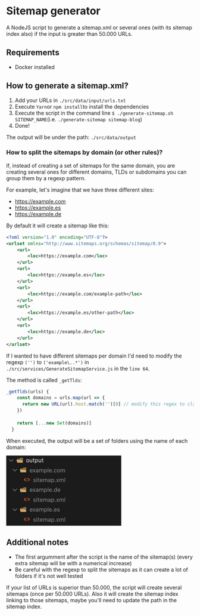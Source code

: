 # Sitemap generator
A NodeJS script to generate a sitemap.xml or several ones (with its sitemap index also) if the input is greater than 50.000 URLs.

## Requirements
* Docker installed

## How to generate a sitemap.xml?
1. Add your URLs in `./src/data/input/urls.txt`
2. Execute `Yarn`or `npm install`to install the dependencies
3. Execute the script in the command line `$ ./generate-sitemap.sh SITEMAP_NAME`(i.e. `./generate-sitemap sitemap-blog`)
4. Done!

The output will be under the path: `./src/data/output`

### How to split the sitemaps by domain (or other rules)?
If, instead of creating a set of sitemaps for the same domain, you are creating several ones for different domains, TLDs or subdomains you can group them by a regexp pattern.

For example, let's imagine that we have three different sites:
* https://example.com
* https://example.es
* https://example.de

By default it will create a sitemap like this:

```xml
<?xml version="1.0" encoding="UTF-8"?>
<urlset xmlns="http://www.sitemaps.org/schemas/sitemap/0.9">
	<url>
		<loc>https://example.com</loc>
	</url>
	<url>
		<loc>https://example.es</loc>
	</url>
	<url>
		<loc>https://example.com/example-path</loc>
	</url>
	<url>
		<loc>https://example.es/other-path</loc>
	</url>
	<url>
		<loc>https://example.de</loc>
	</url>
</urlset>
```

If I wanted to have different sitemaps per domain I'd need to modify the regexp `('')` to `('example\..*')` in `./src/services/GenerateSitemapService.js` in the `line 64`. 

The method is called `_getTlds`:
```js
_getTlds(urls) {
    const domains = urls.map(url => {
      return new URL(url).host.match('')[0] // modify this regex to classify the urls in directories
    })

    return [...new Set(domains)]
  }
```

When executed, the output will be a set of folders using the name of each domain:

![Screenshot](multiple-sitemap-example.png)


## Additional notes
* The first argumment after the script is the name of the sitemap(s) (every extra sitemap will be with a numerical increase)
* Be careful with the regexp to split the sitemaps as it can create a lot of folders if it's not well tested

If your list of URLs is superior than 50.000, the script will create several sitemaps (once per 50.000 URLs). Also it will create the sitemap index linking to those sitemaps, maybe you'll need to update the path in the sitemap index.